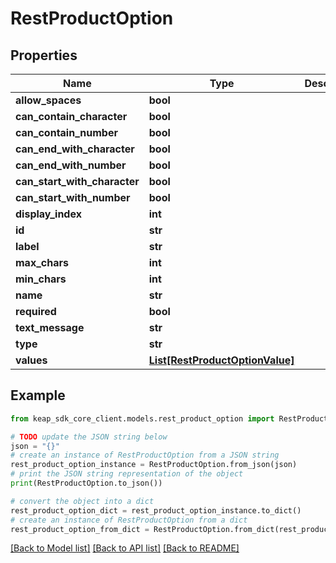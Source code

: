 # RestProductOption


## Properties

Name | Type | Description | Notes
------------ | ------------- | ------------- | -------------
**allow_spaces** | **bool** |  | [optional] 
**can_contain_character** | **bool** |  | [optional] 
**can_contain_number** | **bool** |  | [optional] 
**can_end_with_character** | **bool** |  | [optional] 
**can_end_with_number** | **bool** |  | [optional] 
**can_start_with_character** | **bool** |  | [optional] 
**can_start_with_number** | **bool** |  | [optional] 
**display_index** | **int** |  | [optional] 
**id** | **str** |  | [optional] 
**label** | **str** |  | [optional] 
**max_chars** | **int** |  | [optional] 
**min_chars** | **int** |  | [optional] 
**name** | **str** |  | [optional] 
**required** | **bool** |  | [optional] 
**text_message** | **str** |  | [optional] 
**type** | **str** |  | [optional] 
**values** | [**List[RestProductOptionValue]**](RestProductOptionValue.md) |  | [optional] 

## Example

```python
from keap_sdk_core_client.models.rest_product_option import RestProductOption

# TODO update the JSON string below
json = "{}"
# create an instance of RestProductOption from a JSON string
rest_product_option_instance = RestProductOption.from_json(json)
# print the JSON string representation of the object
print(RestProductOption.to_json())

# convert the object into a dict
rest_product_option_dict = rest_product_option_instance.to_dict()
# create an instance of RestProductOption from a dict
rest_product_option_from_dict = RestProductOption.from_dict(rest_product_option_dict)
```
[[Back to Model list]](../README.md#documentation-for-models) [[Back to API list]](../README.md#documentation-for-api-endpoints) [[Back to README]](../README.md)


